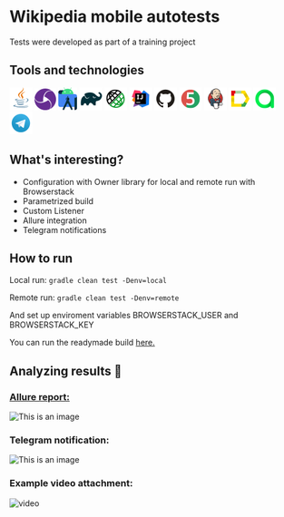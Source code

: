 # Wikipedia mobile autotests
Tests were developed as part of a training project

## Tools and technologies
![This is an image](/media/Java.png)
![This is an image](/media/appium.png)
![This is an image](/media/androidstudio.png)
![This is an image](/media/Gradle.png)
![This is an image](/media/Rest-Assured.png)
![This is an image](/media/Intelij_IDEA.png)
![This is an image](/media/Github.png)
![This is an image](/media/JUnit5.png)
![This is an image](/media/Jenkins.png)
![This is an image](/media/Allure_Report.png)
![This is an image](/media/AllureTestOps.png)
![This is an image](/media/Telegram.png)


## What's interesting?

* Configuration with Owner library for local and remote run with Browserstack
* Parametrized build
* Custom Listener
* Allure integration
* Telegram notifications

## How to run 

Local run:
```gradle clean test -Denv=local```

Remote run:
```gradle clean test -Denv=remote```

And set up enviroment variables BROWSERSTACK_USER and BROWSERSTACK_KEY

You can run the readymade build [here.](https://jenkins.autotests.cloud/job/C16-sw_tata_mobile_wiki_tests/)

## Analyzing results :bookmark_tabs:

### [Allure report:](https://jenkins.autotests.cloud/job/C16-sw_tata_mobile_wiki_tests/4/allure/#suites)

![This is an image](/media/Screenshot_2.png)

### Telegram notification:

![This is an image](/media/Screenshot_1.png)

### Example video attachment:

![video](media/video.gif)
